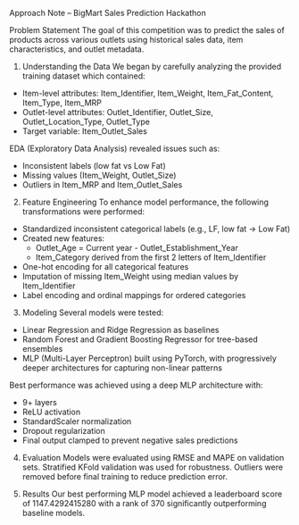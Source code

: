 Approach Note – BigMart Sales Prediction Hackathon

Problem Statement
The goal of this competition was to predict the sales of products across various outlets using historical sales data, item characteristics, and outlet metadata.

1. Understanding the Data
We began by carefully analyzing the provided training dataset which contained:
- Item-level attributes: Item_Identifier, Item_Weight, Item_Fat_Content, Item_Type, Item_MRP
- Outlet-level attributes: Outlet_Identifier, Outlet_Size, Outlet_Location_Type, Outlet_Type
- Target variable: Item_Outlet_Sales

EDA (Exploratory Data Analysis) revealed issues such as:
- Inconsistent labels (low fat vs Low Fat)
- Missing values (Item_Weight, Outlet_Size)
- Outliers in Item_MRP and Item_Outlet_Sales

2. Feature Engineering
To enhance model performance, the following transformations were performed:
- Standardized inconsistent categorical labels (e.g., LF, low fat → Low Fat)
- Created new features:
  - Outlet_Age = Current year - Outlet_Establishment_Year
  - Item_Category derived from the first 2 letters of Item_Identifier
- One-hot encoding for all categorical features
- Imputation of missing Item_Weight using median values by Item_Identifier
- Label encoding and ordinal mappings for ordered categories

3. Modeling
Several models were tested:
- Linear Regression and Ridge Regression as baselines
- Random Forest and Gradient Boosting Regressor for tree-based ensembles
- MLP (Multi-Layer Perceptron) built using PyTorch, with progressively deeper architectures for capturing non-linear patterns

Best performance was achieved using a deep MLP architecture with:
- 9+ layers
- ReLU activation
- StandardScaler normalization
- Dropout regularization
- Final output clamped to prevent negative sales predictions

4. Evaluation
Models were evaluated using RMSE and MAPE on validation sets. Stratified KFold validation was used for robustness. Outliers were removed before final training to reduce prediction error.

5. Results
Our best performing MLP model achieved a leaderboard score of 1147.4292415280 with a rank of 370 significantly outperforming baseline models.
